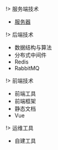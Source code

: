 <!-- guide 目录引导 -->

!>  服务端技术

- [服务器](/服务端技术/home,md) 



!>  后端技术

- 数据结构与算法
- 分布式中间件
- Redis
- RabbitMQ



!>  前端技术

- 前端工具
- 前端框架
- 静态文档
- Vue



!>  运维工具

-  自建工具



